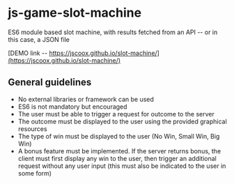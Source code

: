 # js-game-slot-machine
ES6 module based slot machine, with results fetched from an API -- or in this case, a JSON file

[DEMO link -- https://jscoox.github.io/slot-machine/](https://jscoox.github.io/slot-machine/)

## General guidelines

- No external libraries or framework can be used
- ES6 is not mandatory but encouraged
- The user must be able to trigger a request for outcome to the server
- The outcome must be displayed to the user using the provided graphical resources
- The type of win must be displayed to the user (No Win, Small Win, Big Win)
- A bonus feature must be implemented. If the server returns bonus, the client must first display any
win to the user, then trigger an additional request without any user input (this must also be indicated
to the user in some form)
